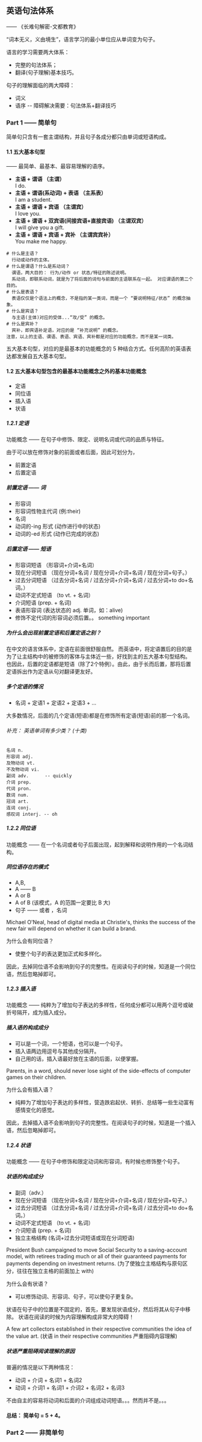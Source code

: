 ## 英语句法体系
—— 《长难句解密-文都教育》

“词本无义，义由境生”，语言学习的最小单位应从单词变为句子。

语言的学习需要两大体系：
* 完整的句法体系；
* 翻译(句子理解)基本技巧。

句子的理解面临的两大障碍：
* 词义
* 语序 -- 障碍解决需要：句法体系+翻译技巧

### Part 1 —— 简单句
简单句只含有一套主谓结构，并且句子各成分都只由单词或短语构成。

#### 1.1 五大基本句型
—— 最简单、最基本、最容易理解的语序。

* **主语 + 谓语 （主谓）** <br>
  I do.
* **主语 + 谓语(系动词) + 表语 （主系表）** <br>
  I am a student.
* **主语 + 谓语 + 宾语 （主谓宾）** <br>
  I love you.
* **主语 + 谓语 + 双宾语(间接宾语+直接宾语) （主谓双宾）** <br>
  I will give you a gift.
* **主语 + 谓语 + 宾语 + 宾补 （主谓宾宾补）** <br>
  You make me happy.

```
# 什么是主语？
  行动或动作的主体。
# 什么是谓语？什么是系动词？
  谓语，两大目的： 行为/动作 or 状态/特征的陈述说明。
  系动词，即联系动词，就是为了将后面的词句与前面的主语联系在一起。 对应谓语的第二个目的。
# 什么是表语？
  表语仅仅是个语法上的概念，不是指的某一类词，而是一个 “要说明特征/状态” 的概念抽象。
# 什么是宾语？
  与主语(主体)对应的受体...“攻/受” 的概念。
# 什么是宾补？
  宾补，即宾语补足语，对应的是 “补充说明” 的概念。
注意，以上的主语、谓语、表语、宾语、宾补都是对应的功能概念，而不是某一词类。
```

五大基本句型，对应的是最基本的功能概念的 5 种结合方式。任何高阶的英语表达都发展自五大基本句型。

#### 1.2 五大基本句型包含的最基本功能概念之外的基本功能概念
* 定语
* 同位语
* 插入语
* 状语

##### 1.2.1 定语
功能概念 —— 在句子中修饰、限定、说明名词或代词的品质与特征。

由于可以放在修饰对象的前面或者后面，因此可划分为，
* 前置定语
* 后置定语

##### 前置定语 —— 词
* 形容词
* 形容词性物主代词 (例:their)
* 名词
* 动词的-ing 形式 (动作进行中的状态)
* 动词的-ed 形式 (动作已完成的状态)

##### 后置定语 —— 短语
* 形容词短语 （形容词+介词+名词）
* 现在分词短语 （现在分词+名词 / 现在分词+介词+名词 / 现在分词+句子。）
* 过去分词短语 （过去分词+名词 / 过去分词+介词+名词 / 过去分词+to do+名词。）
* 动词不定式短语 （to vt. + 名词）
* 介词短语 (prep. + 名词)
* 表语形容词 (表达状态的 adj. 单词，如：alive)
* 修饰不定代词的形容词必须后置。。 something important

##### 为什么会出现前置定语和后置定语之别？
在中文的语言体系中，定语在前面很舒服自然。 而英语中，将定语置后的目的是为了让主结构中的被修饰的客体与主体近一些，好找到主的五大基本句型结构。
也因此，后置的定语都是短语（除了2个特例）。由此，由于长而后置，那将后置定语拆出作为定语从句对翻译更友好。

##### 多个定语的情况
* 名词 + 定语1 + 定语2 + 定语3 + ...

大多数情况，后面的几个定语(短语)都是在修饰所有定语(短语)前的那一个名词。

###### 补充： 英语单词有多少类？ (十类)
```
名词 n.
形容词 adj.
及物动词 vt.
不及物动词 vi.
副词 adv.      -- quickly
介词 prep.
代词 pron.
数词 num.
冠词 art.
连词 conj.
感叹词 interj. -- oh
```

##### 1.2.2 同位语
功能概念 —— 在一个名词或者句子后面出现，起到解释和说明作用的一个名词结构。

##### 同位语存在的模式
* A,B,
* A —— B
* A or B
* A of B (该模式，A 的范围一定要比 B 大)
* 句子 —— 或者 ，名词

Michael O'Neal, head of digital media at Christie's, thinks the success of the new fair will depend on whether it can build a brand.

为什么会有同位语？
* 使整个句子的表达更加正式和多样化。

因此，去掉同位语不会影响到句子的完整性。在阅读句子的时候，知道是一个同位语，然后忽略掉即可。

##### 1.2.3 插入语
功能概念 —— 纯粹为了增加句子表达的多样性，任何成分都可以用两个逗号或破折号隔开，成为插入成分。

##### 插入语的构成成分
* 可以是一个词，一个短语，也可以是一个句子。
* 插入语两边用逗号与其他成分隔开。
* 自己用的话，插入语最好放在主语的后面，以便掌握。

Parents, in a word, should never lose sight of the side-effects of computer games on their children.

为什么会有插入语？
* 纯粹为了增加句子表达的多样性，营造跌宕起伏、转折、总结等一些生动富有感情变化的感觉。

因此，去掉插入语不会影响到句子的完整性。在阅读句子的时候，知道是一个插入语，然后忽略掉即可。

##### 1.2.4 状语
功能概念 —— 在句子中修饰和限定动词和形容词，有时候也修饰整个句子。

##### 状语的构成成分
* 副词（adv.）
* 现在分词短语 （现在分词+名词 / 现在分词+介词+名词 / 现在分词+句子。）
* 过去分词短语 （过去分词+名词 / 过去分词+介词+名词 / 过去分词+to do+名词。）
* 动词不定式短语 （to vt. + 名词）
* 介词短语 (prep. + 名词)
* 独立主格结构 (名词+过去分词短语或现在分词短语)

President Bush campaigned to move Social Security to a saving-account model, with retirees trading much or all of their guaranteed payments for payments depending on investment returns.
(为了使独立主格结构与原句区分，往往在独立主格的前面加上 with)

为什么会有状语？
* 可以修饰动词、形容词、句子，可以使句子更复杂。

状语在句子中的位置是不固定的，首先，要发现状语成分，然后将其从句子中移除。 状语在阅读的时候为内容理解构成非常大的障碍！

A few art collectors established in their respective communities the idea of the value art. (状语 in their respective communities 严重阻碍内容理解)

##### 状语严重阻碍阅读理解的原因
普遍的情况是以下两种情况：
* 动词 + 介词 + 名词1 + 名词2
* 动词 + 介词1 + 名词1 + 介词2 + 名词2 + 名词3

不由自主的容易将动词和后面的介词组成动词短语。。。然而并不是。。。

#### 总结： 简单句 = 5 + 4。

### Part 2 —— 非简单句